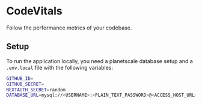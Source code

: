 
# CodeVitals

Follow the performance metrics of your codebase.

## Setup

To run the application locally, you need a planetscale database setup and a `.env.local` file with the following variables:

```bash
GITHUB_ID=
GITHUB_SECRET=
NEXTAUTH_SECRET=random
DATABASE_URL=mysql://<USERNAME>:<PLAIN_TEXT_PASSWORD>@<ACCESS_HOST_URL>/<DATABASE_NAME>?ssl={"rejectUnauthorized":true}
```
